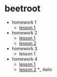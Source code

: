 # beetroot
* homework 1
    * [lesson 1](https://Alexsandr-s.github.io/homework_01/index.html)
* homework 2
    * [lesson 1](https://Alexsandr-s.github.io/homework_02/lesson_1/index.html)
    * [lesson 2](https://Alexsandr-s.github.io/homework_02/lesson_2/index.html)
* homework 3
    * lesson 1
* homework 4
    * [lesson 1](https://Alexsandr-s.github.io/homework_04/lesson_1/index.html)
    * [lesson 2](https://Alexsandr-s.github.io/homework_04/Lesson_2/index.html)
   *_ <em class="a1">italic</em>
